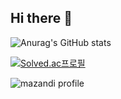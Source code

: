 ## Hi there 👋

<!--
**jhgl0419/jhgl0419** is a ✨ _special_ ✨ repository because its `README.md` (this file) appears on your GitHub profile.

Here are some ideas to get you started:

- 🔭 I’m currently working on ...
- 🌱 I’m currently learning ...
- 👯 I’m looking to collaborate on ...
- 🤔 I’m looking for help with ...
- 💬 Ask me about ...
- 📫 How to reach me: ...
- 😄 Pronouns: ...
- ⚡ Fun fact: ...
-->
![Anurag's GitHub stats](https://github-readme-stats.vercel.app/api?username=jhgl0419&show_icons=true&theme=radical)

[![Solved.ac프로필](http://mazassumnida.wtf/api/v2/generate_badge?boj=supercsehan)](https://solved.ac/{supercsehan})

![mazandi profile](http://mazandi.herokuapp.com/api?handle=supercsehan&theme=warm)
